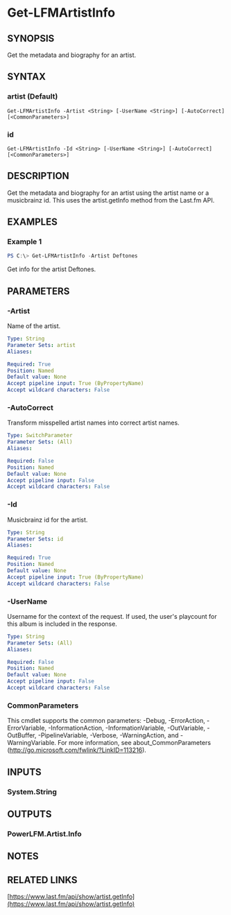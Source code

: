 # Get-LFMArtistInfo

## SYNOPSIS
Get the metadata and biography for an artist.

## SYNTAX

### artist (Default)
```
Get-LFMArtistInfo -Artist <String> [-UserName <String>] [-AutoCorrect] [<CommonParameters>]
```

### id
```
Get-LFMArtistInfo -Id <String> [-UserName <String>] [-AutoCorrect] [<CommonParameters>]
```

## DESCRIPTION
Get the metadata and biography for an artist using the artist name or a musicbrainz id. This uses the artist.getInfo method from the Last.fm API.

## EXAMPLES

### Example 1
```powershell
PS C:\> Get-LFMArtistInfo -Artist Deftones
```

Get info for the artist Deftones.

## PARAMETERS

### -Artist
Name of the artist.

```yaml
Type: String
Parameter Sets: artist
Aliases:

Required: True
Position: Named
Default value: None
Accept pipeline input: True (ByPropertyName)
Accept wildcard characters: False
```

### -AutoCorrect
Transform misspelled artist names into correct artist names.

```yaml
Type: SwitchParameter
Parameter Sets: (All)
Aliases:

Required: False
Position: Named
Default value: None
Accept pipeline input: False
Accept wildcard characters: False
```

### -Id
Musicbrainz id for the artist.

```yaml
Type: String
Parameter Sets: id
Aliases:

Required: True
Position: Named
Default value: None
Accept pipeline input: True (ByPropertyName)
Accept wildcard characters: False
```

### -UserName
Username for the context of the request. If used, the user's playcount for this album is included in the response.

```yaml
Type: String
Parameter Sets: (All)
Aliases:

Required: False
Position: Named
Default value: None
Accept pipeline input: False
Accept wildcard characters: False
```

### CommonParameters
This cmdlet supports the common parameters: -Debug, -ErrorAction, -ErrorVariable, -InformationAction, -InformationVariable, -OutVariable, -OutBuffer, -PipelineVariable, -Verbose, -WarningAction, and -WarningVariable.
For more information, see about_CommonParameters (http://go.microsoft.com/fwlink/?LinkID=113216).

## INPUTS

### System.String

## OUTPUTS

### PowerLFM.Artist.Info

## NOTES

## RELATED LINKS

[https://www.last.fm/api/show/artist.getInfo](https://www.last.fm/api/show/artist.getInfo)
